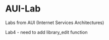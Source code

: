 # AUI-Lab
Labs from AUI (Internet Services Architectures)

Lab4 - need to add library_edit function
